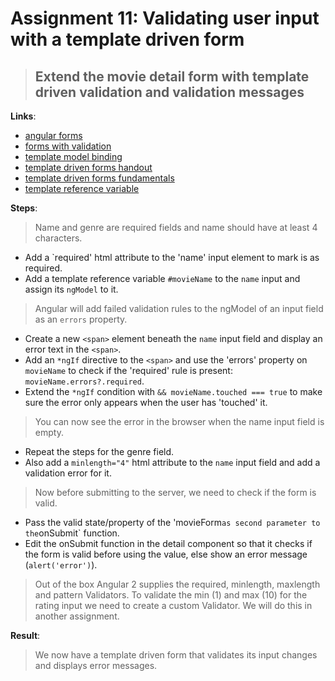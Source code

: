 Assignment 11: Validating user input with a template driven form
==============================================

> ## Extend the movie detail form with template driven validation and validation messages

**Links**:
- [angular forms](https://angular.io/docs/ts/latest/guide/forms.html)
- [forms with validation](https://angular.io/docs/ts/latest/cookbook/form-validation.html)
- [template model binding](https://angular-2-training-book.rangle.io/handout/forms/template-driven/template-model-binding.html)
- [template driven forms handout](https://angular-2-training-book.rangle.io/handout/forms/template-driven/template-driven_forms.html)
- [template driven forms fundamentals](https://toddmotto.com/angular-2-forms-template-driven)
- [template reference variable](https://angular.io/docs/ts/latest/guide/template-syntax.html#!#ref-vars)

**Steps**:
> Name and genre are required fields and name should have at least 4 characters.
- Add a `required' html attribute to the 'name' input element to mark is as required.
- Add a template reference variable `#movieName` to the `name` input and assign its `ngModel` to it.
> Angular will add failed validation rules to the ngModel of an input field as an `errors` property.
- Create a new `<span>` element beneath the `name` input field and display an error text in the `<span>`.
 - Add an `*ngIf` directive to the `<span>` and use the 'errors' property on `movieName` to check if the 'required' rule is present: `movieName.errors?.required`.
 - Extend the `*ngIf` condition with `&& movieName.touched === true` to make sure the error only appears when the user has 'touched' it.
> You can now see the error in the browser when the name input field is empty.
- Repeat the steps for the genre field.
- Also add a `minlength="4"` html attribute to the `name` input field and add a validation error for it.
> Now before submitting to the server, we need to check if the form is valid.
- Pass the valid state/property of the 'movieForm` as second parameter to the `onSubmit` function.
- Edit the onSubmit function in the detail component so that it checks if the form is valid before using the value, else show an error message (`alert('error')`).
> Out of the box Angular 2 supplies the required, minlength, maxlength and pattern Validators.
> To validate the min (1) and max (10) for the rating input we need to create a custom Validator. We will do this in another assignment.

**Result**:
> We now have a template driven form that validates its input changes and displays error messages.
